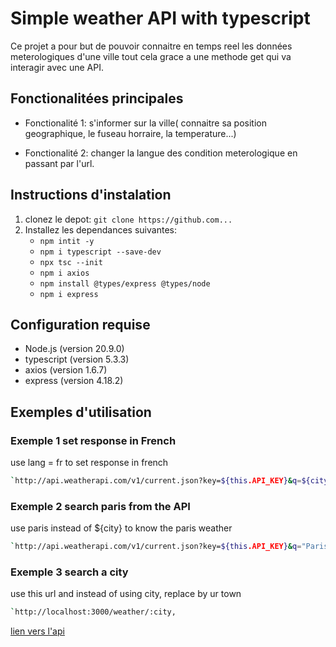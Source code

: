 # Simple weather API with typescript
Ce projet a pour but de pouvoir connaitre en temps reel les données meterologiques d'une ville tout cela grace a une methode get qui va interagir avec une API.

## Fonctionalitées principales
- Fonctionalité 1: s'informer sur la ville( connaitre sa position geographique, le fuseau horraire, la temperature...)

- Fonctionalité 2: changer la langue des condition meterologique en passant par l'url.


## Instructions d'instalation
1. clonez le depot: `git clone https://github.com...`
2. Installez les dependances suivantes: 
    - `npm intit -y`
    - `npm i typescript --save-dev`
    - `npx tsc --init`
    - `npm i axios`
    - `npm install @types/express @types/node`
    - `npm i express`


## Configuration requise
- Node.js (version 20.9.0)
- typescript (version 5.3.3)
- axios (version 1.6.7)
- express (version 4.18.2)

## Exemples d'utilisation

### Exemple 1 set response in French
use lang = fr to set response in french
```bash
`http://api.weatherapi.com/v1/current.json?key=${this.API_KEY}&q=${city}&lang=fr`
```

### Exemple 2 search paris from the API
use paris instead of ${city} to know the paris weather
```bash
`http://api.weatherapi.com/v1/current.json?key=${this.API_KEY}&q="Paris"&lang=fr`
```

### Exemple 3 search a city 
use this url and instead of using city, replace by ur town
```bash
`http://localhost:3000/weather/:city,
```




[ lien vers l'api](https://www.weatherapi.com/)
